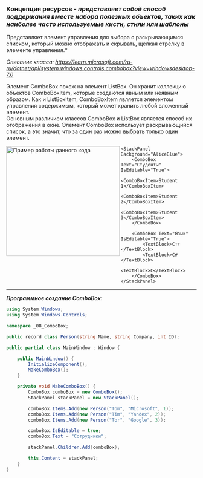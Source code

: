 ### Концепция ресурсов - *представляет собой способ поддержания вместе набора полезных объектов, таких как наиболее часто используемые кисти, стили или шаблоны*


Представляет элемент управления для выбора с раскрывающимся списком, который можно отображать и скрывать, щелкая стрелку в элементе управления.*

*Описание класса: https://learn.microsoft.com/ru-ru/dotnet/api/system.windows.controls.combobox?view=windowsdesktop-7.0*

Элемент ComboBox похож на элемент ListBox. Он хранит коллекцию объектов ComboBoxItem, которые создаются явным или неявным образом. Как и ListBoxItem, ComboBoxItem является элементом управления содержимым, который может хранить любой вложенный элемент. <br>
Основным различием классов ComboBox и ListBox является способ их отображения в окне. Элемент ComboBox использует раскрывающийся список, а это значит, что за один раз можно выбрать только один элемент.

<img align="left" width="300" height="290" src="img/Combo.png" alt="Пример работы данного кода"/>

~~~XAML
<StackPanel Background="AliceBlue">
    <ComboBox Text="Студенты" IsEditable="True">
        <ComboBoxItem>Student 1</ComboBoxItem>
        <ComboBoxItem>Student 2</ComboBoxItem>
        <ComboBoxItem>Student 3</ComboBoxItem>
    </ComboBox>

    <ComboBox Text="Язык" IsEditable="True">
        <TextBlock>C++</TextBlock>
        <TextBlock>C#</TextBlock>
        <TextBlock>C</TextBlock>
    </ComboBox>
</StackPanel>
~~~
<hr>

___Программное создание ComboBox:___
~~~C#
using System.Windows;
using System.Windows.Controls;

namespace _08_ComboBox;

public record class Person(string Name, string Company, int ID);

public partial class MainWindow : Window {

    public MainWindow() {
        InitializeComponent();
        MakeComboBox();
    }

    private void MakeComboBox() {
        ComboBox comboBox = new ComboBox();
        StackPanel stackPanel = new StackPanel();

        comboBox.Items.Add(new Person("Tom", "Microsoft", 1));
        comboBox.Items.Add(new Person("Tim", "Yandex", 2));
        comboBox.Items.Add(new Person("Tor", "Google", 3));

        comboBox.IsEditable = true;
        comboBox.Text = "Сотрудники";

        stackPanel.Children.Add(comboBox);

        this.Content = stackPanel;
    }
}
~~~
